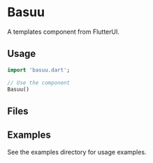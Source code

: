 # Basuu

A templates component from FlutterUI.

## Usage

```dart
import 'basuu.dart';

// Use the component
Basuu()
```

## Files



## Examples

See the examples directory for usage examples.
